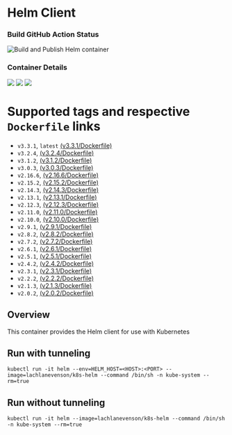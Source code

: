# Helm Client

### Build GitHub Action Status

![Build and Publish Helm container](https://github.com/lachie83/k8s-helm/workflows/Build%20and%20Publish%20Helm%20container/badge.svg)

### Container Details
[![](https://images.microbadger.com/badges/image/lachlanevenson/k8s-helm.svg)](http://microbadger.com/images/lachlanevenson/k8s-helm "Get your own image badge on microbadger.com")
[![](https://images.microbadger.com/badges/version/lachlanevenson/k8s-helm.svg)](http://microbadger.com/images/lachlanevenson/k8s-helm "Get your own version badge on microbadger.com")
[![](https://images.microbadger.com/badges/commit/lachlanevenson/k8s-helm.svg)](http://microbadger.com/images/lachlanevenson/k8s-helm "Get your own commit badge on microbadger.com")

# Supported tags and respective `Dockerfile` links
* `v3.3.1`,  `latest` [(v3.3.1/Dockerfile)](https://github.com/lachie83/k8s-helm/blob/v3.3.1/Dockerfile)
* `v3.2.4`,      [(v3.2.4/Dockerfile)](https://github.com/lachie83/k8s-helm/blob/v3.2.4/Dockerfile)
* `v3.1.2`,      [(v3.1.2/Dockerfile)](https://github.com/lachie83/k8s-helm/blob/v3.1.2/Dockerfile)
* `v3.0.3`,      [(v3.0.3/Dockerfile)](https://github.com/lachie83/k8s-helm/blob/v3.0.3/Dockerfile)
* `v2.16.6`,     [(v2.16.6/Dockerfile)](https://github.com/lachie83/k8s-helm/blob/v2.16.6/Dockerfile)
* `v2.15.2`,     [(v2.15.2/Dockerfile)](https://github.com/lachie83/k8s-helm/blob/v2.15.2/Dockerfile)
* `v2.14.3`,     [(v2.14.3/Dockerfile)](https://github.com/lachie83/k8s-helm/blob/v2.14.3/Dockerfile)
* `v2.13.1`,    [(v2.13.1/Dockerfile)](https://github.com/lachie83/k8s-helm/blob/v2.13.1/Dockerfile)
* `v2.12.3`,    [(v2.12.3/Dockerfile)](https://github.com/lachie83/k8s-helm/blob/v2.12.3/Dockerfile)
* `v2.11.0`,    [(v2.11.0/Dockerfile)](https://github.com/lachie83/k8s-helm/blob/v2.11.0/Dockerfile)
* `v2.10.0`,    [(v2.10.0/Dockerfile)](https://github.com/lachie83/k8s-helm/blob/v2.10.0/Dockerfile)
* `v2.9.1`,     [(v2.9.1/Dockerfile)](https://github.com/lachie83/k8s-helm/blob/v2.9.1/Dockerfile)
* `v2.8.2`,     [(v2.8.2/Dockerfile)](https://github.com/lachie83/k8s-helm/blob/v2.8.2/Dockerfile)
* `v2.7.2`,     [(v2.7.2/Dockerfile)](https://github.com/lachie83/k8s-helm/blob/v2.7.2/Dockerfile)
* `v2.6.1`,     [(v2.6.1/Dockerfile)](https://github.com/lachie83/k8s-helm/blob/v2.6.1/Dockerfile)
* `v2.5.1`,     [(v2.5.1/Dockerfile)](https://github.com/lachie83/k8s-helm/blob/v2.5.1/Dockerfile)
* `v2.4.2`,     [(v2.4.2/Dockerfile)](https://github.com/lachie83/k8s-helm/blob/v2.4.2/Dockerfile)
* `v2.3.1`,     [(v2.3.1/Dockerfile)](https://github.com/lachie83/k8s-helm/blob/v2.3.1/Dockerfile)
* `v2.2.2`,     [(v2.2.2/Dockerfile)](https://github.com/lachie83/k8s-helm/blob/v2.2.2/Dockerfile)
* `v2.1.3`,     [(v2.1.3/Dockerfile)](https://github.com/lachie83/k8s-helm/blob/v2.1.3/Dockerfile)
* `v2.0.2`,     [(v2.0.2/Dockerfile)](https://github.com/lachie83/k8s-helm/blob/v2.0.2/Dockerfile)

## Overview
This container provides the Helm client for use with Kubernetes

## Run with tunneling
`kubectl run -it helm --env=HELM_HOST=<HOST>:<PORT> --image=lachlanevenson/k8s-helm --command /bin/sh -n kube-system --rm=true` 

## Run without tunneling
`kubectl run -it helm --image=lachlanevenson/k8s-helm --command /bin/sh -n kube-system --rm=true`


